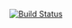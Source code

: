 [![Build Status](https://travis-ci.org/sonirico/wpoke.svg?branch=master)](https://travis-ci.org/sonirico/wpoke)


